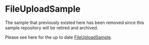 # FileUploadSample

The sample that previously existed here has been removed since this sample repository will be retired and archived.

Please see here for the up to date [FileUploadSample](https://github.com/Azure/azure-iot-sdk-csharp/blob/main/readme.md#samples).

